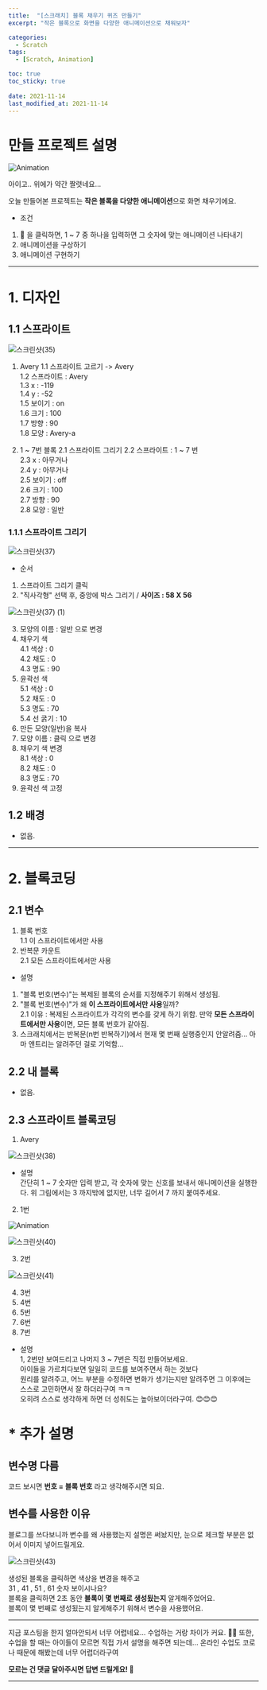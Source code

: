 ```yaml
---
title:  "[스크래치] 블록 채우기 퀴즈 만들기"
excerpt: "작은 블록으로 화면을 다양한 애니메이션으로 채워보자"

categories:
  - Scratch
tags:
  - [Scratch, Animation]

toc: true
toc_sticky: true
 
date: 2021-11-14
last_modified_at: 2021-11-14
---
```


# 만들 프로젝트 설명

![Animation](https://user-images.githubusercontent.com/55564114/141668320-e97e5e2c-8816-4a7c-88d2-d213ed8ac38b.gif)  

아이고.. 위에가 약간 짤렷네요...  

오늘 만들어본 프로젝트는 **작은 블록을 다양한 애니메이션**으로 화면 채우기에요.  

- 조건  
1. 🏴 을 클릭하면, 1 ~ 7 중 하나을 입력하면 그 숫자에 맞는 애니메이션 나타내기 
2. 애니메이션을 구상하기 
3. 애니메이션 구현하기

---

# 1. 디자인

## 1.1 스프라이트

![스크린샷(35)](https://user-images.githubusercontent.com/55564114/141668471-9166d6d5-dee8-42f1-949b-52aef786c21a.png)  

1. Avery 
1.1 스프라이트 고르기 -> Avery  
1.2 스프라이트 : Avery  
1.3 x : -119  
1.4 y : -52  
1.5 보이기 : on  
1.6 크기 : 100  
1.7 방향 : 90  
1.8 모양 : Avery-a  

2. 1 ~ 7번 블록 
2.1 스프라이트 그리기
2.2 스프라이트 : 1 ~ 7 번  
2.3 x : 아무거나  
2.4 y : 아무거나  
2.5 보이기 : off  
2.6 크기 : 100  
2.7 방향 : 90  
2.8 모양 : 일반  

### 1.1.1 스프라이트 그리기

![스크린샷(37)](https://user-images.githubusercontent.com/55564114/141668644-befce6cb-3a80-4ff4-af86-3511a1deda07.png)

- 순서
1. 스프라이트 그리기 클릭  
2. "직사각형" 선택 후, 중앙에 박스 그리기 / **사이즈 : 58 X 56**  

![스크린샷(37) (1)](https://user-images.githubusercontent.com/55564114/141668692-66aa5d85-ac2f-4047-a60b-f5fdd2a16109.png)  

3. 모양의 이름 : 일반 으로 변경  
4. 채우기 색  
4.1 색상 : 0  
4.2 채도 : 0  
4.3 명도 : 90  
5. 윤곽선 색  
5.1 색상 : 0  
5.2 채도 : 0  
5.3 명도 : 70  
5.4 선 굵기 : 10  
6. 만든 모양(일반)을 복사  
7. 모양 이름 : 클릭 으로 변경  
8. 채우기 색 변경  
8.1 색상 : 0  
8.2 채도 : 0  
8.3 명도 : 70  
9. 윤곽선 색 고정  


## 1.2 배경
- 없음.

---

# 2. 블록코딩

## 2.1 변수  

1. 블록 번호  
1.1 이 스프라이트에서만 사용  
2. 반복문 카운트  
2.1 모든 스프라이트에서만 사용  

- 설명  
1. "블록 번호(변수)"는 복제된 블록의 순서를 지정해주기 위해서 생성됨.  
2. "블록 번호(변수)"가 왜 **이 스프라이트에서만 사용**일까?  
2.1 이유 : 복제된 스프라이트가 각각의 변수를 갖게 하기 위함.  만약 **모든 스프라이트에서만 사용**이면, 모든 블록 번호가 같아짐.  
3. 스크래치에서는 반복문(n번 반복하기)에서 현재 몇 번째 실행중인지 안알려줌... 아마 앤트리는 알려주던 걸로 기억함...  

## 2.2 내 블록 
- 없음.  


## 2.3 스프라이트 블록코딩

1. Avery  

![스크린샷(38)](https://user-images.githubusercontent.com/55564114/141668912-0f4062e1-c728-4ea9-a718-c65250c08fc1.png)  

- 설명  
간단히 1 ~ 7 숫자만 입력 받고, 각 숫자에 맞는 신호를 보내서 애니메이션을 실행한다. 위 그림에서는 3 까지밖에 없지만, 너무 길어서 7 까지 붙여주세요.  

2. 1번  

![Animation](https://user-images.githubusercontent.com/55564114/141668944-f500423f-2444-43e2-8b70-dca94aa408a0.gif)  

![스크린샷(40)](https://user-images.githubusercontent.com/55564114/141668982-ec962130-d27c-497b-8a94-4f170be69730.png)  

3. 2번  

![스크린샷(41)](https://user-images.githubusercontent.com/55564114/141669039-655ec80f-a255-4076-a68c-8cac15daf30d.png)  

4. 3번  
5. 4번  
6. 5번  
7. 6번  
8. 7번  

- 설명  
1, 2번만 보여드리고 나머지 3 ~ 7번은 직접 만들어보세요.  
아이들을 가르치다보면 일일히 코드를 보여주면서 하는 것보다  
원리를 알려주고, 어느 부분을 수정하면 변화가 생기는지만 알려주면 그 이후에는 스스로 고민하면서 잘 하더라구여 ㅋㅋ  
오히려 스스로 생각하게 하면 더 성취도는 높아보이더라구여.  😊😊😊


# * 추가 설명

## 변수명 다름 

코드 보시면 **번호 = 블록 번호** 라고 생각해주시면 되요.

## 변수를 사용한 이유  

블로그를 쓰다보니까 변수를 왜 사용했는지 설명은 써놨지만, 눈으로 체크할 부분은 없어서 이미지 넣어드릴게요.  

![스크린샷(43)](https://user-images.githubusercontent.com/55564114/141669152-2a8f6a11-fdb3-48c1-8d47-fec9d0e9c840.png)  

생성된 블록을 클릭하면 색상을 변경을 해주고  
31 , 41 , 51 , 61 숫자 보이시나요?  
블록을 클릭하면 2초 동안 **블록이 몇 번째로 생성됬는지** 알게해주었어요.  
블록이 몇 번째로 생성됬는지 알게해주기 위해서 변수을 사용했어요.

---
지금 포스팅을 한지 얼마안되서 너무 어렵네요... 수업하는 거랑 차이가 커요.  🤢🤢
또한, 수업을 할 때는 아이들이 모르면 직접 가서 설명을 해주면 되는데... 온라인 수업도 코로나 때문에 해봤는데 너무 어렵더라구여  

**모르는 건 댓글 달아주시면 답변 드릴게요! 🤷**



---
